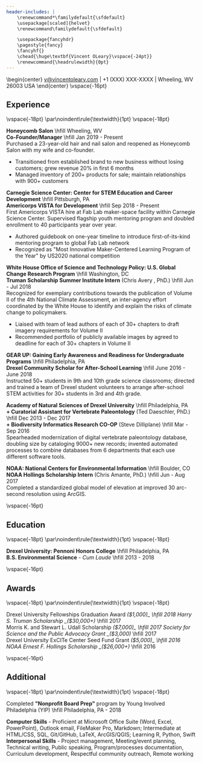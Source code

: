 ```yaml
---
header-includes: |
    \renewcommand*\familydefault{\sfdefault} 
    \usepackage[scaled]{helvet}
    \renewcommand\familydefault{\sfdefault} 

    \usepackage{fancyhdr}
    \pagestyle{fancy}
    \fancyhf{}
    \chead{\huge\textbf{Vincent OLeary}\vspace{-24pt}}
    \renewcommand{\headrulewidth}{0pt}
--- 
```

\begin{center}
v@vincentoleary.com | +1 (XXX) XXX-XXXX | Wheeling, WV 26003 USA
\end{center}
\vspace{-16pt}

## Experience  
\vspace{-18pt}
\par\noindent\rule{\textwidth}{1pt}
\vspace{-18pt}

__Honeycomb Salon__ \hfill Wheeling, WV  
__Co-Founder/Manager__ \hfill Jan 2019 - Present  
Purchased a 23-year-old hair and nail salon and reopened as Honeycomb Salon with my wife and co-founder. 

+ Transitioned from established brand to new business without losing customers; grew revenue 20% in first 6 months
+ Managed inventory of 200+ products for sale; maintain relationships with 900+ customers

__Carnegie Science Center: Center for STEM Education and Career Development__ \hfill Pittsburgh, PA  
__Americorps VISTA for Development__ \hfill Sep 2018 - Present  
First Americorps VISTA hire at Fab Lab maker-space facility within Carnegie Science Center. Supervised flagship youth mentoring program and doubled enrollment to 40 participants year over year.

+ Authored guidebook on one-year timeline to introduce first-of-its-kind mentoring program to global Fab Lab network
+ Recognized as "Most Innovative Maker-Centered Learning Program of the Year" by US2020 national competition  

__White House Office of Science and Technology Policy: U.S. Global Change Research Program__ \hfill Washington, DC  
__Truman Scholarship Summer Institute Intern__ (Chris Avery , PhD.) \hfill Jun - Jul 2018   
Recognized for exemplary contributions towards the publication of Volume II of the 4th National Climate Assessment, an inter-agency effort coordinated by the White House to identify and explain the risks of climate change to policymakers.  

+ Liaised with team of lead authors of each of 30+ chapters to draft imagery requirements for Volume II
+ Recommended portfolio of publicly available images by agreed to deadline for each of 30+ chapters in Volume II

__GEAR UP: Gaining Early Awareness and Readiness for Undergraduate Programs__ \hfill Philadelphia, PA  
__Drexel Community Scholar for After-School Learning__ \hfill June 2016 - June 2018  
Instructed 50+ students in 9th and 10th grade science classrooms; directed and trained a team of Drexel student volunteers to arrange after-school STEM activities for 30+ students in 3rd and 4th grade.

__Academy of Natural Sciences of Drexel University__ \hfill Philadelphia, PA  
__+ Curatorial Assistant for Vertebrate Paleontology__ (Ted Daeschler, PhD.) \hfill Dec 2013 - Dec 2017  
__+ Biodiversity Informatics Research CO-OP__ (Steve Dilliplane) \hfill Mar - Sep 2016  
Spearheaded modernization of digital vertebrate paleontology database, doubling size by cataloging 9000+ new records; invented automated processes to combine databases from 6 departments that each use different software tools.

__NOAA: National Centers for Environmental Information__ \hfill Boulder, CO  
__NOAA Hollings Scholarship Intern__ (Chris Amante, PhD.) \hfill Jun - Aug 2017  
Completed a standardized global model of elevation at improved 30 arc-second resolution using ArcGIS.

\vspace{-16pt}

## Education
\vspace{-18pt}
\par\noindent\rule{\textwidth}{1pt}
\vspace{-18pt}

__Drexel University: Pennoni Honors College__ \hfill Philadelphia, PA  
__B.S. Environmental Science__ - _Cum Laude_ \hfill  2013 - 2018

\vspace{-16pt}

## Awards
\vspace{-18pt}
\par\noindent\rule{\textwidth}{1pt}
\vspace{-18pt}

Drexel University Fellowships Graduation Award _($1,000)_ \hfill 2018    
Harry S. Truman Scholarship _($30,000+)_ \hfill 2017  
Morris K. and Stewart L. Udall Scholarship _($7,000)_ \hfill 2017  
Society for Science and the Public Advocacy Grant _($3,000)_ \hfill 2017  
Drexel University ExCITe Center Seed Fund Grant _($5,000)_ \hfill 2016  
NOAA Ernest F. Hollings Scholarship _($26,000+)_ \hfill 2016

\vspace{-16pt}

## Additional
\vspace{-18pt}
\par\noindent\rule{\textwidth}{1pt}
\vspace{-18pt}

Completed __"Nonprofit Board Prep"__ program by Young Involved Philadelphia (YIP) \hfill Philadelphia, PA - 2018  
  
__Computer Skills__ - Proficient at Microsoft Office Suite (Word, Excel, PowerPoint), Outlook email, FileMaker Pro, Markdown; Intermediate at HTML/CSS, SQL, Git/GitHub, LaTeX, ArcGIS/QGIS; Learning R, Python, Swift   
__Interpersonal Skills__ - Project management, Meeting/event planning, Technical writing, Public speaking, Program/processes documentation, Curriculum development, Respectful community outreach, Remote working
